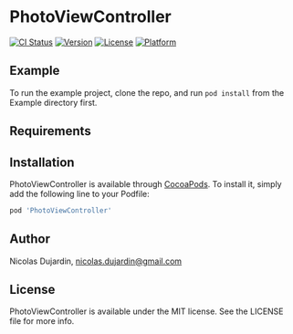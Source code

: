 # PhotoViewController

[![CI Status](http://img.shields.io/travis/nicoduj/PhotoViewController.svg?style=flat)](https://travis-ci.org/nicoduj/PhotoViewController)
[![Version](https://img.shields.io/cocoapods/v/PhotoViewController.svg?style=flat)](http://cocoapods.org/pods/PhotoViewController)
[![License](https://img.shields.io/cocoapods/l/PhotoViewController.svg?style=flat)](http://cocoapods.org/pods/PhotoViewController)
[![Platform](https://img.shields.io/cocoapods/p/PhotoViewController.svg?style=flat)](http://cocoapods.org/pods/PhotoViewController)

## Example

To run the example project, clone the repo, and run `pod install` from the Example directory first.

## Requirements

## Installation

PhotoViewController is available through [CocoaPods](http://cocoapods.org). To install
it, simply add the following line to your Podfile:

```ruby
pod 'PhotoViewController'
```

## Author

Nicolas Dujardin, nicolas.dujardin@gmail.com

## License

PhotoViewController is available under the MIT license. See the LICENSE file for more info.
